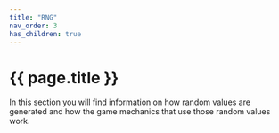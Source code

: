 ```yaml
---
title: "RNG"
nav_order: 3
has_children: true
---
```

# {{ page.title }}
In this section you will find information on how random values are generated and how the game mechanics that use those random values work.
